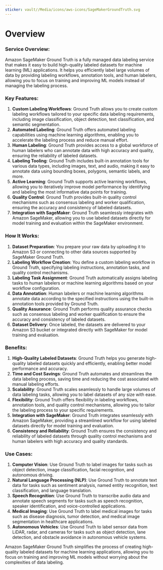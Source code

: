 ```yaml
---
sticker: vault//Media/icons/aws-icons/SageMakerGroundTruth.svg
---
```

# Overview

### Service Overview:

Amazon SageMaker Ground Truth is a fully managed data labeling service that makes it easy to build high-quality labeled datasets for machine learning (ML) applications. It helps you efficiently label large volumes of data by providing labeling workflows, annotation tools, and human labelers, allowing you to focus on training and improving ML models instead of managing the labeling process.

### Key Features:

1. **Custom Labeling Workflows**: Ground Truth allows you to create custom labeling workflows tailored to your specific data labeling requirements, including image classification, object detection, text classification, and semantic segmentation.
2. **Automated Labeling**: Ground Truth offers automated labeling capabilities using machine learning algorithms, enabling you to accelerate the labeling process and reduce manual effort.
3. **Human Labeling**: Ground Truth provides access to a global workforce of human labelers who can annotate data with high accuracy and quality, ensuring the reliability of labeled datasets.
4. **Labeling Tooling**: Ground Truth includes built-in annotation tools for various data types, including images, text, and audio, making it easy to annotate data using bounding boxes, polygons, semantic labels, and more.
5. **Active Learning**: Ground Truth supports active learning workflows, allowing you to iteratively improve model performance by identifying and labeling the most informative data points for training.
6. **Quality Control**: Ground Truth provides built-in quality control mechanisms such as consensus labeling and worker qualification, ensuring the accuracy and consistency of labeled datasets.
7. **Integration with SageMaker**: Ground Truth seamlessly integrates with Amazon SageMaker, allowing you to use labeled datasets directly for model training and evaluation within the SageMaker environment.

### How It Works:

1. **Dataset Preparation**: You prepare your raw data by uploading it to Amazon S3 or connecting to other data sources supported by SageMaker Ground Truth.
2. **Labeling Workflow Creation**: You define a custom labeling workflow in Ground Truth, specifying labeling instructions, annotation tasks, and quality control mechanisms.
3. **Labeling Task Assignment**: Ground Truth automatically assigns labeling tasks to human labelers or machine learning algorithms based on your workflow configuration.
4. **Data Annotation**: Human labelers or machine learning algorithms annotate data according to the specified instructions using the built-in annotation tools provided by Ground Truth.
5. **Quality Assurance**: Ground Truth performs quality assurance checks such as consensus labeling and worker qualification to ensure the accuracy and consistency of labeled datasets.
6. **Dataset Delivery**: Once labeled, the datasets are delivered to your Amazon S3 bucket or integrated directly with SageMaker for model training and evaluation.

### Benefits:

1. **High-Quality Labeled Datasets**: Ground Truth helps you generate high-quality labeled datasets quickly and efficiently, enabling better model performance and accuracy.
2. **Time and Cost Savings**: Ground Truth automates and streamlines the data labeling process, saving time and reducing the cost associated with manual labeling efforts.
3. **Scalability**: Ground Truth scales seamlessly to handle large volumes of data labeling tasks, allowing you to label datasets of any size with ease.
4. **Flexibility**: Ground Truth offers flexibility in labeling workflows, annotation tools, and quality control mechanisms, allowing you to tailor the labeling process to your specific requirements.
5. **Integration with SageMaker**: Ground Truth integrates seamlessly with Amazon SageMaker, providing a streamlined workflow for using labeled datasets directly for model training and evaluation.
6. **Consistency and Reliability**: Ground Truth ensures the consistency and reliability of labeled datasets through quality control mechanisms and human labelers with high accuracy and quality standards.

### Use Cases:

1. **Computer Vision**: Use Ground Truth to label images for tasks such as object detection, image classification, facial recognition, and autonomous driving.
2. **Natural Language Processing (NLP)**: Use Ground Truth to annotate text data for tasks such as sentiment analysis, named entity recognition, text classification, and language translation.
3. **Speech Recognition**: Use Ground Truth to transcribe audio data and annotate speech segments for tasks such as speech recognition, speaker identification, and voice-controlled applications.
4. **Medical Imaging**: Use Ground Truth to label medical images for tasks such as disease diagnosis, tumor detection, and medical image segmentation in healthcare applications.
5. **Autonomous Vehicles**: Use Ground Truth to label sensor data from LiDAR, radar, and cameras for tasks such as object detection, lane detection, and obstacle avoidance in autonomous vehicle systems.

Amazon SageMaker Ground Truth simplifies the process of creating high-quality labeled datasets for machine learning applications, allowing you to focus on training and improving ML models without worrying about the complexities of data labeling.